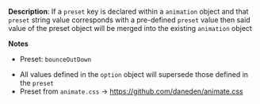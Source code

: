__Description__: If a `preset` key is declared within a `animation` object and that `preset` string value corresponds with a pre-defined `preset` value then said value of the preset object will be merged into the existing `animation` object

__Notes__

+ Preset: `bounceOutDown`
- All values defined in the `option` object will supersede those defined in the `preset`
- Preset from `animate.css` -> https://github.com/daneden/animate.css